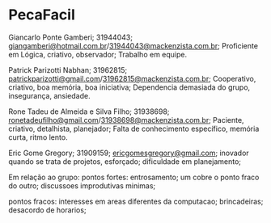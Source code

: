 # PecaFacil

Giancarlo Ponte Gamberi;
31944043;
giangamberi@hotmail.com.br/31944043@mackenzista.com.br;
Proficiente em Lógica, criativo, observador;
Trabalho em equipe.

Patrick Parizotti Nabhan;
31962815;
patrickparizotti@gmail.com/31962815@mackenzista.com.br;
Cooperativo, criativo, boa memória, boa iniciativa;
Dependencia demasiada do grupo, insegurança, ansiedade.

Rone Tadeu de Almeida e Silva Filho;
31938698;
ronetadeufilho@gmail.com/31938698@mackenzista.com.br;
Paciente, criativo, detalhista, planejador;
Falta de conhecimento específico, memória curta, ritmo lento.

Eric Gome Gregory;
31909159;
ericgomesgregory@gmail.com;
inovador quando se trata de projetos, esforçado;
dificuldade em planejamento;

Em relação ao grupo:
pontos fortes:
entrosamento;
um cobre o ponto fraco do outro;
discussoes improdutivas minimas;

pontos fracos:
interesses em areas diferentes da computacao;
brincadeiras;
desacordo de horarios;